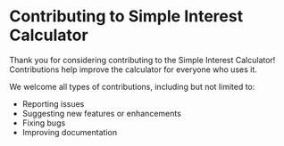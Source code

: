 # Contributing to Simple Interest Calculator

Thank you for considering contributing to the Simple Interest Calculator! Contributions help improve the calculator for everyone who uses it.

We welcome all types of contributions, including but not limited to:

- Reporting issues
- Suggesting new features or enhancements
- Fixing bugs
- Improving documentation



